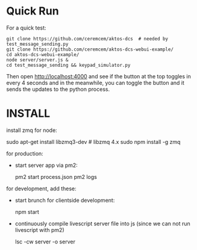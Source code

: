 # Quick Run

For a quick test: 

    git clone https://github.com/ceremcem/aktos-dcs  # needed by test_message_sending.py
    git clone https://github.com/ceremcem/aktos-dcs-webui-example/
    cd aktos-dcs-webui-example/
    node server/server.js &
    cd test_message_sending && keypad_simulator.py
  
Then open [http://localhost:4000](http://localhost:4000) and see if the button at the top toggles in every 4 seconds and in the meanwhile, you can toggle the button and it sends the updates to the python process. 

# INSTALL

install zmq for node:

sudo apt-get install libzmq3-dev # libzmq 4.x
sudo npm install -g zmq




for production:

  + start server app via pm2:

    pm2 start process.json
    pm2 logs


for development, add these:

  + start brunch for clientside development:

    npm start

  + continuously compile livescript server file into js (since we can not run livescript with pm2)

    lsc -cw server -o server
